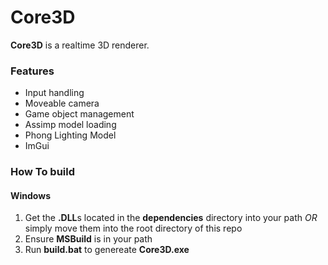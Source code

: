 # Core3D
**Core3D** is a realtime 3D renderer.

### Features
+ Input handling
+ Moveable camera
+ Game object management
+ Assimp model loading
+ Phong Lighting Model
+ ImGui 

### How To build
#### Windows 
1. Get the **.DLL**s located in the **dependencies** directory into your path *OR* simply move them into the root directory of this repo
2. Ensure **MSBuild** is in your path
3. Run **build.bat** to genereate **Core3D.exe**